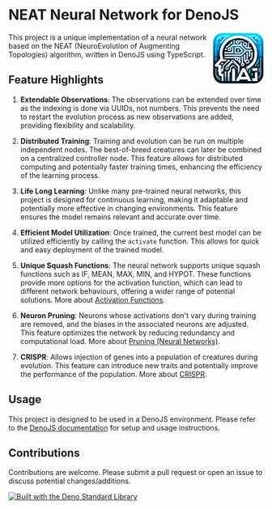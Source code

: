 # NEAT Neural Network for DenoJS

<p align="left">
  <img width="100" height="100" src="www/logo.png" align="right">
This project is a unique implementation of a neural network based on the NEAT (NeuroEvolution of Augmenting Topologies) algorithm, written in DenoJS using TypeScript.
</p>

## Feature Highlights

1. **Extendable Observations**: The observations can be extended over time as the indexing is done via UUIDs, not numbers. This prevents the need to restart the evolution process as new observations are added, providing flexibility and scalability.

2. **Distributed Training**: Training and evolution can be run on multiple independent nodes. The best-of-breed creatures can later be combined on a centralized controller node. This feature allows for distributed computing and potentially faster training times, enhancing the efficiency of the learning process.

3. **Life Long Learning**: Unlike many pre-trained neural networks, this project is designed for continuous learning, making it adaptable and potentially more effective in changing environments. This feature ensures the model remains relevant and accurate over time.

4. **Efficient Model Utilization**: Once trained, the current best model can be utilized efficiently by calling the `activate` function. This allows for quick and easy deployment of the trained model.

5. **Unique Squash Functions**: The neural network supports unique squash functions such as IF, MEAN, MAX, MIN, and HYPOT. These functions provide more options for the activation function, which can lead to different network behaviours, offering a wider range of potential solutions. More about [Activation Functions](https://en.wikipedia.org/wiki/Activation_function).

6. **Neuron Pruning**: Neurons whose activations don't vary during training are removed, and the biases in the associated neurons are adjusted. This feature optimizes the network by reducing redundancy and computational load. More about [Pruning (Neural Networks)](https://en.wikipedia.org/wiki/Pruning_(neural_networks)).

7. **CRISPR**: Allows injection of genes into a population of creatures during evolution. This feature can introduce new traits and potentially improve the performance of the population. More about [CRISPR](https://en.wikipedia.org/wiki/CRISPR).


## Usage

This project is designed to be used in a DenoJS environment. Please refer to the [DenoJS documentation](https://deno.land/manual) for setup and usage instructions.

## Contributions

Contributions are welcome. Please submit a pull request or open an issue to discuss potential changes/additions.

[![Built with the Deno Standard Library](https://raw.githubusercontent.com/denoland/deno_std/main/badge.svg)](https://deno.land/std)
